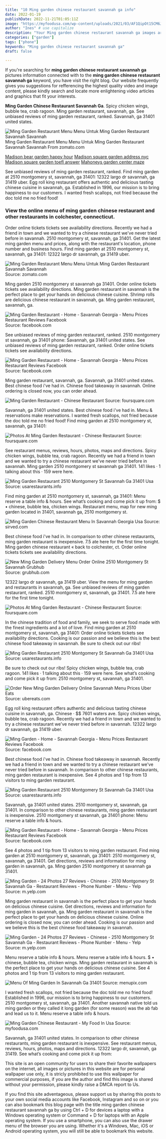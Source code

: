 ```yaml
---
title: "10 Ming garden chinese restaurant savannah ga info"
date: 2022-01-19
publishDate: 2022-11-21T01:05:11Z
image: "https://myfoodusa.com/wp-content/uploads/2021/03/AF1QipOt15CM6Jw_bqLigQ7VmRXCWd4Krnt3v5X23Mc3.jpeg"
author: "Ines" # use capitalize
description: "Your Ming garden chinese restaurant savannah ga images are available. Ming garden chinese restaurant savannah ga are a topic that is being searched for and liked by netizens now. You can Find and Download the Ming garden chinese restaurant savannah ga files here. Find and Download all free vectors."
categories: ["garden"]
tags: ["phone"]
keywords: "Ming garden chinese restaurant savannah ga"
draft: false

---
```


If you're searching for **ming garden chinese restaurant savannah ga** pictures information connected with to the **ming garden chinese restaurant savannah ga** keyword, you have visit the right  blog.  Our website frequently  gives you  suggestions  for refferencing  the highest  quality video and image  content, please kindly search and locate more enlightening video articles and graphics  that fit your interests.

**Ming Garden Chinese Restaurant Savannah Ga**. Spicy chicken wings, bubble tea, crab ragoon. Ming garden restaurant, savannah, ga. See unbiased reviews of ming garden restaurant, ranked. Savannah, ga 31401 united states.

![Ming Garden Restaurant Menu Menu Untuk Ming Garden Restaurant Savannah Savannah](https://b.zmtcdn.com/data/menus/972/17615972/a1761e43ebe70f4057d2a25bc98057d0.jpg?fit=around%7C200%3A200&amp;crop=200%3A200%3B%2A%2C%2A "Ming Garden Restaurant Menu Menu Untuk Ming Garden Restaurant Savannah Savannah")
Ming Garden Restaurant Menu Menu Untuk Ming Garden Restaurant Savannah Savannah From zomato.com

[Madison bear garden happy hour](/madison-bear-garden-happy-hour/)
[Madison square garden address nyc](/madison-square-garden-address-nyc/)
[Madison square garden toefl answer](/madison-square-garden-toefl-answer/)
[Mahoneys garden center maze](/mahoneys-garden-center-maze/)

See unbiased reviews of ming garden restaurant, ranked. Find ming garden at 2510 montgomery st, savannah, ga 31401: 12322 largo dr savannah, ga 31419 uber. Egg roll king restaurant offers authentic and delicious tasting chinese cuisine in savannah, ga. Established in 1996, our mission is to bring happiness to our customers. I wanted fresh scallops, not fried because the doc told me no fried food!

### View the online menu of ming garden chinese restaurant and other restaurants in colchester, connecticut.

Order online tickets tickets see availability directions. Recently we had a friend in town and we wanted to try a chinese restaurant we&#039;ve never tried before in savannah. 2510 montgomery st, savannah, ga 31401. Get the latest ming garden menu and prices, along with the restaurant&#039;s location, phone number and business hours. Find ming garden at 2510 montgomery st, savannah, ga 31401: 12322 largo dr savannah, ga 31419 uber.


![Ming Garden Restaurant Menu Menu Untuk Ming Garden Restaurant Savannah Savannah](https://b.zmtcdn.com/data/menus/972/17615972/3dc3550fd3c8ae9bc648fe66d33cf209.jpg "Ming Garden Restaurant Menu Menu Untuk Ming Garden Restaurant Savannah Savannah")
Source: zomato.com

Ming garden 2510 montgomery st savannah ga 31401. Order online tickets tickets see availability directions. Ming garden restaurant in savannah is the perfect place to get your hands on delicious chinese cuisine. Shrimp rolls are delicious chinese restaurant in savannah, ga. Ming garden restaurant, savannah, ga.

![Ming Garden Restaurant - Home - Savannah Georgia - Menu Prices Restaurant Reviews Facebook](https://lookaside.fbsbx.com/lookaside/crawler/media/?media_id=2154848191196754 "Ming Garden Restaurant - Home - Savannah Georgia - Menu Prices Restaurant Reviews Facebook")
Source: facebook.com

See unbiased reviews of ming garden restaurant, ranked. 2510 montgomery st savannah, ga 31401 phone: Savannah, ga 31401 united states. See unbiased reviews of ming garden restaurant, ranked. Order online tickets tickets see availability directions.

![Ming Garden Restaurant - Home - Savannah Georgia - Menu Prices Restaurant Reviews Facebook](https://lookaside.fbsbx.com/lookaside/crawler/media/?media_id=121587234522870 "Ming Garden Restaurant - Home - Savannah Georgia - Menu Prices Restaurant Reviews Facebook")
Source: facebook.com

Ming garden restaurant, savannah, ga. Savannah, ga 31401 united states. Best chinese food i&#039;ve had in. Chinese food takeaway in savannah. Online ordering is closed now, you can order ahead.

![Ming Garden Restaurant - Chinese Restaurant](https://fastly.4sqi.net/img/general/600x600/26774706_XMyF1xbG5A0It69HMqmRqAXNUZJlc-JAk7sSEXp5odM.jpg "Ming Garden Restaurant - Chinese Restaurant")
Source: foursquare.com

Savannah, ga 31401 united states. Best chinese food i&#039;ve had in. Menu &amp; reservations make reservations. I wanted fresh scallops, not fried because the doc told me no fried food! Find ming garden at 2510 montgomery st, savannah, ga 31401:

![Photos At Ming Garden Restaurant - Chinese Restaurant](https://fastly.4sqi.net/img/general/600x600/28275925_wJ1-AM27-nbKlIgXGnyszBXEIy6nX471Kam6pIGz-Y8.jpg "Photos At Ming Garden Restaurant - Chinese Restaurant")
Source: foursquare.com

See restaurant menus, reviews, hours, photos, maps and directions. Spicy chicken wings, bubble tea, crab ragoon. Recently we had a friend in town and we wanted to try a chinese restaurant we&#039;ve never tried before in savannah. Ming garden 2510 montgomery st savannah ga 31401. 141 likes · 1 talking about this · 159 were here.

![Ming Garden Restaurant 2510 Montgomery St Savannah Ga 31401 Usa](https://cdn.usarestaurants.info/assets/uploads/76d58660cbaf91eb360a412ee69a9916_-united-states-georgia-chatham-county-savannah-ming-garden-restaurant-912-231-6688htm.jpg "Ming Garden Restaurant 2510 Montgomery St Savannah Ga 31401 Usa")
Source: usarestaurants.info

Find ming garden at 2510 montgomery st, savannah, ga 31401: Menu reserve a table info &amp; hours. See what’s cooking and come pick it up from: $ • chinese, bubble tea, chicken wings. Restaurant menu, map for new ming garden located in 31401, savannah ga, 2510 montgomery st.

![Ming Garden Chinese Restaurant Menu In Savannah Georgia Usa](https://d6ozfheqtj1tz.cloudfront.net/ChIJe--L1CSe-4gRHccQpmcFYyc/5c8cd338dac1b.jpg "Ming Garden Chinese Restaurant Menu In Savannah Georgia Usa")
Source: sirved.com

Best chinese food i&#039;ve had in. In comparison to other chinese restaurants, ming garden restaurant is inexpensive. 7.5 ate here for the first time tonight. Ming garden chinese restaurant « back to colchester, ct. Order online tickets tickets see availability directions.

![New Ming Garden Delivery Menu Order Online 2510 Montgomery St Savannah Grubhub](https://media-cdn.grubhub.com/image/upload/d_search:browse-images:default.jpg/w_1200,h_800,f_auto,fl_lossy,q_80,c_fit/qbznhaitbazj4dcs3hjk "New Ming Garden Delivery Menu Order Online 2510 Montgomery St Savannah Grubhub")
Source: grubhub.com

12322 largo dr savannah, ga 31419 uber. View the menu for ming garden and restaurants in savannah, ga. See unbiased reviews of ming garden restaurant, ranked. 2510 montgomery st, savannah, ga 31401. 7.5 ate here for the first time tonight.

![Photos At Ming Garden Restaurant - Chinese Restaurant](https://fastly.4sqi.net/img/general/600x600/81514169_tJJeIuQhYCYgSNHBTuyN44nEojE7qcTpUWoZdogiuPo.jpg "Photos At Ming Garden Restaurant - Chinese Restaurant")
Source: foursquare.com

In the chinese tradition of food and family, we seek to serve food made with the finest ingredients and a lot of love. Find ming garden at 2510 montgomery st, savannah, ga 31401: Order online tickets tickets see availability directions. Cooking is our passion and we believe this is the best chinese food takeaway in savannah. Be sure to check out our ribs!

![Ming Garden Restaurant 2510 Montgomery St Savannah Ga 31401 Usa](https://cdn.usarestaurants.info/assets/uploads/2f87e898a37dd12843fc68fab2c7d54e_-united-states-georgia-chatham-county-savannah-ming-garden-restaurant-912-231-6688htm.jpg "Ming Garden Restaurant 2510 Montgomery St Savannah Ga 31401 Usa")
Source: usarestaurants.info

Be sure to check out our ribs! Spicy chicken wings, bubble tea, crab ragoon. 141 likes · 1 talking about this · 159 were here. See what’s cooking and come pick it up from: 2510 montgomery st, savannah, ga 31401.

![Order New Ming Garden Delivery Online Savannah Menu Prices Uber Eats](https://duyt4h9nfnj50.cloudfront.net/resized/1522166286084-w2880-81.jpg "Order New Ming Garden Delivery Online Savannah Menu Prices Uber Eats")
Source: ubereats.com

Egg roll king restaurant offers authentic and delicious tasting chinese cuisine in savannah, ga. Chinese · $$ 7601 waters ave. Spicy chicken wings, bubble tea, crab ragoon. Recently we had a friend in town and we wanted to try a chinese restaurant we&#039;ve never tried before in savannah. 12322 largo dr savannah, ga 31419 uber.

![Ming Garden - Home - Savannah Georgia - Menu Prices Restaurant Reviews Facebook](https://lookaside.fbsbx.com/lookaside/crawler/media/?media_id=100380598239665 "Ming Garden - Home - Savannah Georgia - Menu Prices Restaurant Reviews Facebook")
Source: facebook.com

Best chinese food i&#039;ve had in. Chinese food takeaway in savannah. Recently we had a friend in town and we wanted to try a chinese restaurant we&#039;ve never tried before in savannah. In comparison to other chinese restaurants, ming garden restaurant is inexpensive. See 4 photos and 1 tip from 13 visitors to ming garden restaurant.

![Ming Garden Restaurant 2510 Montgomery St Savannah Ga 31401 Usa](https://cdn.usarestaurants.info/assets/uploads/dc9ddb017b55f121428970acf855fe14_-united-states-georgia-chatham-county-savannah-ming-garden-restaurant-912-231-6688htm.jpg "Ming Garden Restaurant 2510 Montgomery St Savannah Ga 31401 Usa")
Source: usarestaurants.info

Savannah, ga 31401 united states. 2510 montgomery st, savannah, ga 31401. In comparison to other chinese restaurants, ming garden restaurant is inexpensive. 2510 montgomery st savannah, ga 31401 phone: Menu reserve a table info &amp; hours.

![Ming Garden Restaurant - Home - Savannah Georgia - Menu Prices Restaurant Reviews Facebook](https://lookaside.fbsbx.com/lookaside/crawler/media/?media_id=2131935886821318 "Ming Garden Restaurant - Home - Savannah Georgia - Menu Prices Restaurant Reviews Facebook")
Source: facebook.com

See 4 photos and 1 tip from 13 visitors to ming garden restaurant. Find ming garden at 2510 montgomery st, savannah, ga 31401: 2510 montgomery st, savannah, ga 31401. Get directions, reviews and information for ming garden in savannah, ga. Ming garden 2510 montgomery st savannah ga 31401.

![Ming Garden - 24 Photos 27 Reviews - Chinese - 2510 Montgomery St Savannah Ga - Restaurant Reviews - Phone Number - Menu - Yelp](https://s3-media0.fl.yelpcdn.com/bphoto/1CPu0J6zEfcb1DIZ_DJzag/348s.jpg "Ming Garden - 24 Photos 27 Reviews - Chinese - 2510 Montgomery St Savannah Ga - Restaurant Reviews - Phone Number - Menu - Yelp")
Source: m.yelp.com

Ming garden restaurant in savannah is the perfect place to get your hands on delicious chinese cuisine. Get directions, reviews and information for ming garden in savannah, ga. Ming garden restaurant in savannah is the perfect place to get your hands on delicious chinese cuisine. Online ordering is closed now, you can order ahead. Cooking is our passion and we believe this is the best chinese food takeaway in savannah.

![Ming Garden - 24 Photos 27 Reviews - Chinese - 2510 Montgomery St Savannah Ga - Restaurant Reviews - Phone Number - Menu - Yelp](https://s3-media0.fl.yelpcdn.com/bphoto/NY5z8sG0be6W_qmuN1Zy3A/348s.jpg "Ming Garden - 24 Photos 27 Reviews - Chinese - 2510 Montgomery St Savannah Ga - Restaurant Reviews - Phone Number - Menu - Yelp")
Source: m.yelp.com

Menu reserve a table info &amp; hours. Menu reserve a table info &amp; hours. $ • chinese, bubble tea, chicken wings. Ming garden restaurant in savannah is the perfect place to get your hands on delicious chinese cuisine. See 4 photos and 1 tip from 13 visitors to ming garden restaurant.

![Menu Of Ming Garden In Savannah Ga 31401](https://www.menupix.com/menu_img/20180821a3789to_01.jpg "Menu Of Ming Garden In Savannah Ga 31401")
Source: menupix.com

I wanted fresh scallops, not fried because the doc told me no fried food! Established in 1996, our mission is to bring happiness to our customers. 2510 montgomery st, savannah, ga 31401. Another savannah native told us ming garden or they called it long garden (for some reason) was the ab fab and lead us to it. Menu reserve a table info &amp; hours.

![Ming Garden Chinese Restaurant - My Food In Usa](https://myfoodusa.com/wp-content/uploads/2021/03/AF1QipOt15CM6Jw_bqLigQ7VmRXCWd4Krnt3v5X23Mc3.jpeg "Ming Garden Chinese Restaurant - My Food In Usa")
Source: myfoodusa.com

Savannah, ga 31401 united states. In comparison to other chinese restaurants, ming garden restaurant is inexpensive. See restaurant menus, reviews, hours, photos, maps and directions. 12322 largo dr, savannah, ga 31419. See what’s cooking and come pick it up from:

This site is an open community for users to share their favorite wallpapers on the internet, all images or pictures in this website are for personal wallpaper use only, it is stricly prohibited to use this wallpaper for commercial purposes, if you are the author and find this image is shared without your permission, please kindly raise a DMCA report to Us.

If you find this site adventageous, please support us by sharing this posts to your own social media accounts like Facebook, Instagram and so on or you can also bookmark this blog page with the title ming garden chinese restaurant savannah ga by using Ctrl + D for devices a laptop with a Windows operating system or Command + D for laptops with an Apple operating system. If you use a smartphone, you can also use the drawer menu of the browser you are using. Whether it's a Windows, Mac, iOS or Android operating system, you will still be able to bookmark this website.
